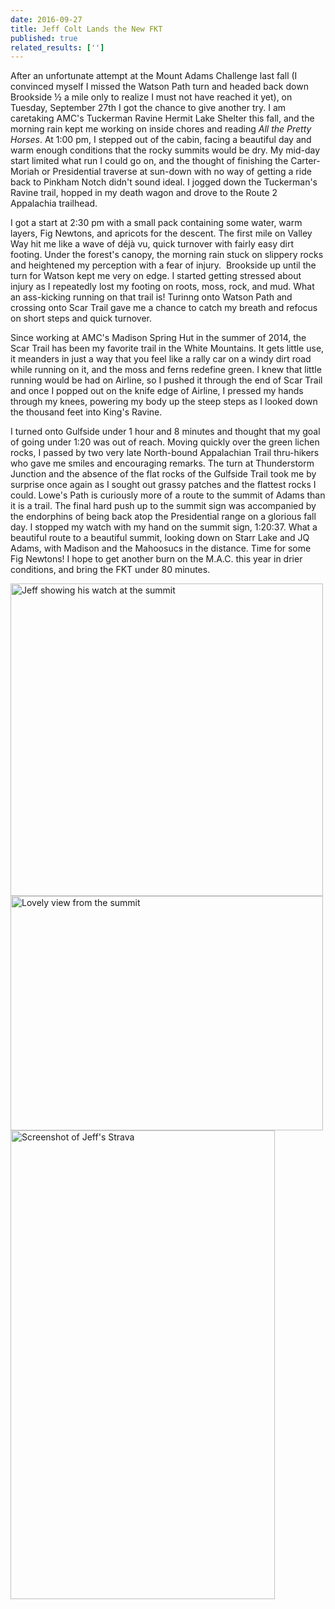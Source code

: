 ```yaml
---
date: 2016-09-27
title: Jeff Colt Lands the New FKT
published: true
related_results: ['']
---
```


<p>After an unfortunate attempt at the Mount Adams Challenge last fall (I convinced myself I missed the Watson Path turn and headed back down Brookside ½ a mile only to realize I must not have reached it yet), on Tuesday, September 27th I got the chance to give another try. I am caretaking AMC's Tuckerman Ravine Hermit Lake Shelter this fall, and the morning rain kept me working on inside chores and reading <em>All the Pretty Horses</em>. At 1:00 pm, I stepped out of the cabin, facing a beautiful day and warm enough conditions that the rocky summits would be dry. My mid-day start limited what run I could go on, and the thought of finishing the Carter-Moriah or Presidential traverse at sun-down with no way of getting a ride back to Pinkham Notch didn't sound ideal. I jogged down the Tuckerman's Ravine trail, hopped in my death wagon and drove to the Route 2 Appalachia trailhead.</p>
<p>I got a start at 2:30 pm with a small pack containing some water, warm layers, Fig Newtons, and apricots for the descent. The first mile on Valley Way hit me like a wave of déjà vu, quick turnover with fairly easy dirt footing. Under the forest's canopy, the morning rain stuck on slippery rocks and heightened my perception with a fear of injury.  Brookside up until the turn for Watson kept me very on edge. I started getting stressed about injury as I repeatedly lost my footing on roots, moss, rock, and mud. What an ass-kicking running on that trail is! Turinng onto Watson Path and crossing onto Scar Trail gave me a chance to catch my breath and refocus on short steps and quick turnover.</p>
<p>Since working at AMC's Madison Spring Hut in the summer of 2014, the Scar Trail has been my favorite trail in the White Mountains. It gets little use, it meanders in just a way that you feel like a rally car on a windy dirt road while running on it, and the moss and ferns redefine green. I knew that little running would be had on Airline, so I pushed it through the end of Scar Trail and once I popped out on the knife edge of Airline, I pressed my hands through my knees, powering my body up the steep steps as I looked down the thousand feet into King's Ravine.</p>
<p>I turned onto Gulfside under 1 hour and 8 minutes and thought that my goal of going under 1:20 was out of reach. Moving quickly over the green lichen rocks, I passed by two very late North-bound Appalachian Trail thru-hikers who gave me smiles and encouraging remarks. The turn at Thunderstorm Junction and the absence of the flat rocks of the Gulfside Trail took me by surprise once again as I sought out grassy patches and the flattest rocks I could. Lowe's Path is curiously more of a route to the summit of Adams than it is a trail. The final hard push up to the summit sign was accompanied by the endorphins of being back atop the Presidential range on a glorious fall day. I stopped my watch with my hand on the summit sign, 1:20:37. What a beautiful route to a beautiful summit, looking down on Starr Lake and JQ Adams, with Madison and the Mahoosucs in the distance. Time for some Fig Newtons! I hope to get another burn on the M.A.C. this year in drier conditions, and bring the FKT under 80 minutes.</p>
<img src="/images/uploads/tumblroeqd4b2s3w1teh94yo2500.jpg" alt="Jeff showing his watch at the summit" width="500" height="500" class="img-fluid">
<img src="/images/uploads/tumblroeqd4b2s3w1teh94yo3500.jpg" alt="Lovely view from the summit" width="500" height="375" class="img-fluid">
<img src="/images/uploads/tumblroeqd4b2s3w1teh94yo1500.png" alt="Screenshot of Jeff's Strava" width="423" height="750" class="img-fluid">

